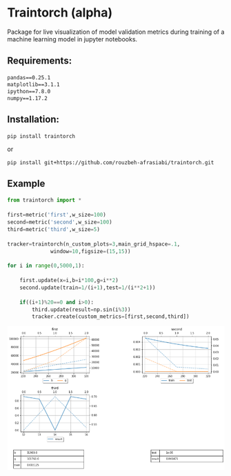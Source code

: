 # Traintorch (alpha)


Package for live visualization of model validation metrics during training of a machine learning model in jupyter notebooks.
 

## Requirements:

```
pandas==0.25.1
matplotlib==3.1.1
ipython==7.8.0
numpy==1.17.2
```
 ## Installation:
 ```
 pip install traintorch
  ```
or

 ```
 pip install git+https://github.com/rouzbeh-afrasiabi/traintorch.git
 ```

## Example 
```python
from traintorch import *

first=metric('first',w_size=100)
second=metric('second',w_size=100)
third=metric('third',w_size=5)

tracker=traintorch(n_custom_plots=3,main_grid_hspace=.1,
              window=10,figsize=(15,15))

for i in range(0,5000,1):

    first.update(x=i,b=i*100,g=i**2)
    second.update(train=1/(i+1),test=1/(i**2+1))
    
    if((i+1)%20==0 and i>0):
        third.update(result=np.sin(i%3))
        tracker.create(custom_metrics=[first,second,third])
```
 <p align='center'>
 <img src='./images/dash.png'></img>
 
 </p>
